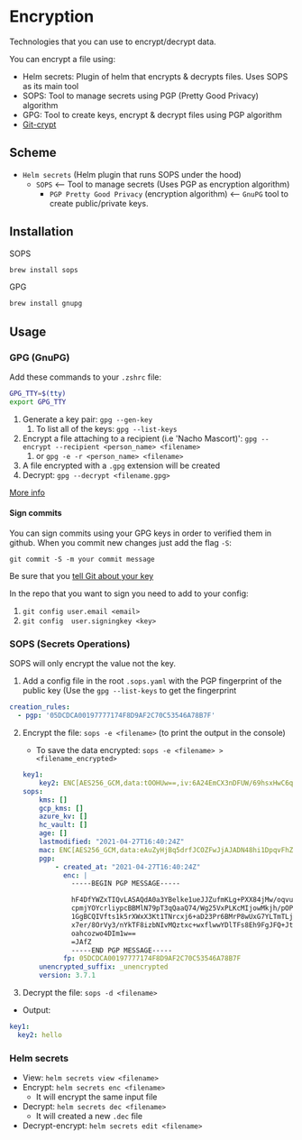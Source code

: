 # Encryption
Technologies that you can use to encrypt/decrypt data.

You can encrypt a file using:
* Helm secrets: Plugin of helm that encrypts & decrypts files. Uses SOPS as its main tool
* SOPS: Tool to manage secrets using PGP (Pretty Good Privacy) algorithm
* GPG: Tool to create keys, encrypt & decrypt files using PGP algorithm
* [Git-crypt](https://github.com/AGWA/git-crypt)

## Scheme
* `Helm secrets` (Helm plugin that runs SOPS under the hood)
  * `SOPS` <-- Tool to manage secrets (Uses PGP as encryption algorithm)
    * `PGP Pretty Good Privacy` (encryption algorithm) <-- `GnuPG` tool to create public/private keys.


## Installation

SOPS
```sh
brew install sops
```

GPG
```sh
brew install gnupg
```

## Usage

### GPG (GnuPG)
Add these commands to your `.zshrc` file:

```sh
GPG_TTY=$(tty)
export GPG_TTY
```

1. Generate a key pair: `gpg --gen-key`
    1. To list all of the keys: `gpg --list-keys`
2. Encrypt a file attaching to a recipient (i.e 'Nacho Mascort)': `gpg --encrypt --recipient <person_name> <filename>` 
    1. or `gpg -e -r <person_name> <filename>`
3. A file encrypted with a `.gpg` extension will be created
4. Decrypt: `gpg --decrypt <filename.gpg>`

[More info](https://blog.ghostinthemachines.com/2015/03/01/how-to-use-gpg-command-line/)


#### Sign commits
You can sign commits using your GPG keys in order to verified them in github. When you commit new changes just add the flag `-S`:

`git commit -S -m your commit message`

Be sure that you [tell Git about your key](https://docs.github.com/en/github/authenticating-to-github/telling-git-about-your-signing-key)

In the repo that you want to sign you need to add to your config:
1. `git config user.email <email>`
2. `git config  user.signingkey <key>`


### SOPS (Secrets Operations)
SOPS will only encrypt the value not the key.

1. Add a config file in the root `.sops.yaml` with the PGP fingerprint of the public key (Use the  `gpg --list-keys` to get the fingerprint
```yaml
creation_rules:
  - pgp: '05DCDCA00197777174F8D9AF2C70C53546A78B7F'
```
2. Encrypt the file: `sops -e <filename>` (to print the output in the console)
    * To save the data encrypted: `sops -e <filename> > <filename_encrypted>`
    ```yaml
    key1:
        key2: ENC[AES256_GCM,data:tOOHUw==,iv:6A24EmCX3nDFUW/69hsxHwC6qqgVyr5BdLbr3eoYzCg=,tag:S65s1rjHzukoGgVq19fIxg==,type:str]
    sops:
        kms: []
        gcp_kms: []
        azure_kv: []
        hc_vault: []
        age: []
        lastmodified: "2021-04-27T16:40:24Z"
        mac: ENC[AES256_GCM,data:eAuZyHjBq5drfJCOZFwJjAJADN48hi1DpqvFhZV2OLUQy/wsCRqkDKGOjMvphcwgr/Pk1Wm+yiyA9yaRUj5EdKIMW1jYoQFlIf1l0eWWVqUVXev81BhzVzhGjQ7mdipv7kPqxUErvr8ZAC/z9EfRpyIGdCB2LE7fhmOyLVwQBtU=,iv:zF0FzzJXEO/+MEWnHsigkXihSAgM6/Bxted+mUWhdgI=,tag:rZYQe/QaSptCbt+vmc05lA==,type:str]
        pgp:
            - created_at: "2021-04-27T16:40:24Z"
              enc: |
                -----BEGIN PGP MESSAGE-----

                hF4DfYWZxTIQvLASAQdA0a3YBelke1ueJJZufmKLg+PXX84jMw/oqvuef5FsjQUw
                cpmjYOYcrliypcBBMlN79pT3qQaaQ74/Wg25VxPLKcMIjowMkjh/pOPlONYcrNZ2
                1GgBCQIVfts1k5rXWxX3Kt1TNrcxj6+aD23Pr6BMrP8wUxG7YLTmTLjMZ7gkjv4K
                x7er/8OrVy3/nYkTF8izbNIvMQztxc+wxflwwYDlTFs8Eh9FgJFQ+JtJ77nKjjU9
                oahcozwo4DIm1w==
                =JAfZ
                -----END PGP MESSAGE-----
              fp: 05DCDCA00197777174F8D9AF2C70C53546A78B7F
        unencrypted_suffix: _unencrypted
        version: 3.7.1
    ```

3. Decrypt the file: `sops -d <filename>`
  * Output:
  ```yaml
  key1:
    key2: hello
  ```

### Helm secrets
* View: `helm secrets view <filename>`
* Encrypt: `helm secrets enc <filename>`
  * It will encrypt the same input file
* Decrypt: `helm secrets dec <filename>`
  * It will created a new `.dec` file
* Decrypt-encrypt: `helm secrets edit <filename>`